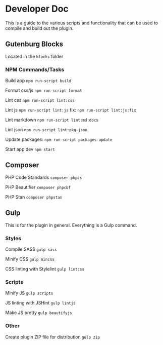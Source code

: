 # Developer Doc

This is a guide to the various scripts and functionality that can be used to compile and build out the plugin.

## Gutenburg Blocks

Located in the `blocks` folder

### NPM Commands/Tasks

Build app `npm run-script build`

Format css/js `npm run-script format`

Lint css `npm run-script lint:css`

Lint js `npm run-script lint:js` fix:  `npm run-script lint:js:fix` 

Lint markdown `npm run-script lint:md:docs`

Lint json `npm run-script lint:pkg-json`

Update packages: `npm run-script packages-update`

Start app dev `npm start`

## Composer

PHP Code Standards `composer phpcs`

PHP Beautifier `composer phpcbf`

PHP Stan `composer phpstan`

## Gulp

This is for the plugin in general. Everything is a Gulp command.

### Styles

Compile SASS `gulp sass`

Minify CSS `gulp mincss`

CSS linting with Stylelint `gulp lintcss`

### Scripts

Minify JS `gulp scripts`

JS linting with JSHint `gulp lintjs`

Make JS pretty `gulp beautifyjs`

### Other

Create plugin ZIP file for distribution `gulp zip`
